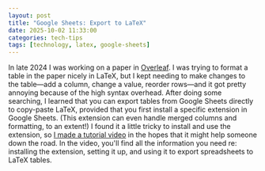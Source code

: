 ```yaml
---
layout: post
title: "Google Sheets: Export to LaTeX"
date: 2025-10-02 11:33:00
categories: tech-tips
tags: [technology, latex, google-sheets]
---
```


In late 2024 I was working on a paper in [Overleaf](https://www.overleaf.com/). I was trying to format a table in the paper nicely in LaTeX, but I kept needing to make changes to the table—add a column, change a value, reorder rows—and it got pretty annoying because of the high syntax overhead. After doing some searching, I learned that you can export tables from Google Sheets directly to copy-paste LaTeX, provided that you first install a specific extension in Google Sheets. (This extension can even handle merged columns and formatting, to an extent!) I found it a little tricky to install and use the extension, so [I made a tutorial video](https://youtu.be/ykTTUH8FWpk) in the hopes that it might help someone down the road. In the video, you'll find all the information you need re: installing the extension, setting it up, and using it to export spreadsheets to LaTeX tables.